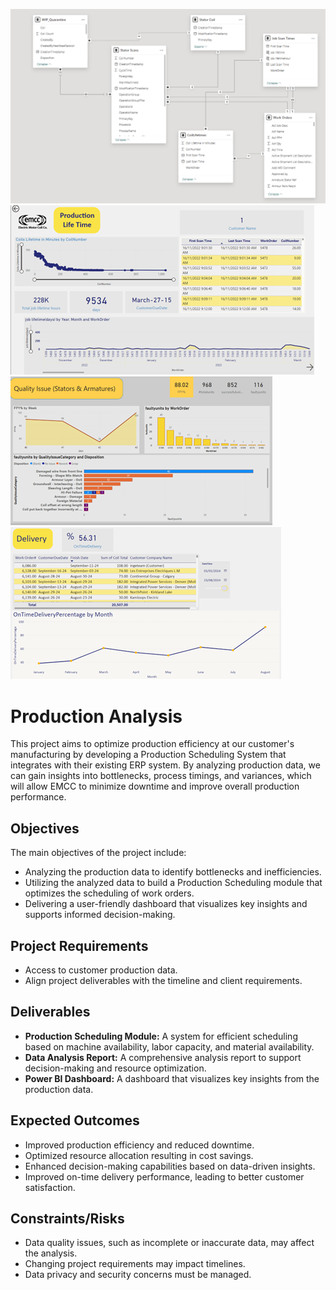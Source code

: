 ![Alt text](https://github.com/DonyaBonyadian/production-Analysis/blob/main/relashion.png)
![Alt text](https://github.com/DonyaBonyadian/production-Analysis/blob/main/production.png) ![Alt text](https://github.com/DonyaBonyadian/production-Analysis/blob/main/pr2.png) ![Alt text](https://github.com/DonyaBonyadian/production-Analysis/blob/main/pr3.png)



# Production Analysis

This project aims to optimize production efficiency at our customer's manufacturing by developing a Production Scheduling System that integrates with their existing ERP system. By analyzing production data, we can gain insights into bottlenecks, process timings, and variances, which will allow EMCC to minimize downtime and improve overall production performance.

## Objectives

The main objectives of the project include:

- Analyzing the production data to identify bottlenecks and inefficiencies.
- Utilizing the analyzed data to build a Production Scheduling module that optimizes the scheduling of work orders.
- Delivering a user-friendly dashboard that visualizes key insights and supports informed decision-making.

## Project Requirements

- Access to customer production data.
- Align project deliverables with the timeline and client requirements.

## Deliverables

- **Production Scheduling Module:** A system for efficient scheduling based on machine availability, labor capacity, and material availability.
- **Data Analysis Report:** A comprehensive analysis report to support decision-making and resource optimization.
- **Power BI Dashboard:** A dashboard that visualizes key insights from the production data.

## Expected Outcomes

- Improved production efficiency and reduced downtime.
- Optimized resource allocation resulting in cost savings.
- Enhanced decision-making capabilities based on data-driven insights.
- Improved on-time delivery performance, leading to better customer satisfaction.

## Constraints/Risks

- Data quality issues, such as incomplete or inaccurate data, may affect the analysis.
- Changing project requirements may impact timelines.
- Data privacy and security concerns must be managed.

